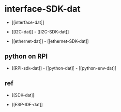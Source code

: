 
# interface-SDK-dat

- [[interface-dat]]

- [[I2C-dat]] - [[I2C-SDK-dat]]

- [[ethernet-dat]] - [[ethernet-SDK-dat]]






## python on RPI 

- [[RPI-sdk-dat]] - [[python-dat]] - [[python-env-dat]]




## ref 

- [[SDK-dat]]

- [[ESP-IDF-dat]]